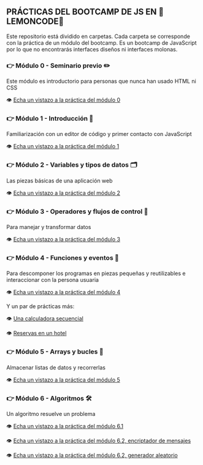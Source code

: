 ## PRÁCTICAS DEL BOOTCAMP DE JS EN :lemon:LEMONCODE:lemon:

Este repositorio está dividido en carpetas. Cada carpeta se corresponde con la práctica de un módulo del bootcamp.
Es un bootcamp de JavaScript por lo que no encontrarás interfaces diseños ni interfaces molonas.

### :point_right: Módulo 0 - Seminario previo :pencil2:

Este módulo es introductorio para personas que nunca han usado HTML ni CSS

:eye: [Echa un vistazo a la práctica del módulo 0](modulo-0)

### :point_right: Módulo 1 - Introducción :brain:

Familiarización con un editor de código y primer contacto con JavaScript

:eye: [Echa un vistazo a la práctica del módulo 1](modulo-1)

### :point_right: Módulo 2 - Variables y tipos de datos :card_index_dividers:

Las piezas básicas de una aplicación web

:eye: [Echa un vistazo a la práctica del módulo 2](modulo-2)

### :point_right: Módulo 3 - Operadores y flujos de control :vertical_traffic_light:

Para manejar y transformar datos

:eye: [Echa un vistazo a la práctica del módulo 3](modulo-3)

### :point_right: Módulo 4 - Funciones y eventos :jigsaw:

Para descomponer los programas en piezas pequeñas y reutilizables e interaccionar con la persona usuaria

:eye: [Echa un vistazo a la práctica del módulo 4](modulo-4)

Y un par de prácticas más:

:eye: [Una calculadora secuencial](modulo-4-extra-calculadora)

:eye: [Reservas en un hotel](modulo-4-extra-reservas)

### :point_right: Módulo 5 - Arrays y bucles :repeat:

Almacenar listas de datos y recorrerlas

:eye: [Echa un vistazo a la práctica del módulo 5](modulo-5)

### :point_right: Módulo 6 - Algoritmos :hammer_and_wrench:

Un algoritmo resuelve un problema

:eye: [Echa un vistazo a la práctica del módulo 6.1](modulo-6-1)

:eye: [Echa un vistazo a la práctica del módulo 6.2, encriptador de mensajes](modulo-6-2-encriptador)

:eye: [Echa un vistazo a la práctica del módulo 6.2, generador aleatorio](modulo-6-2-aleatorio)
